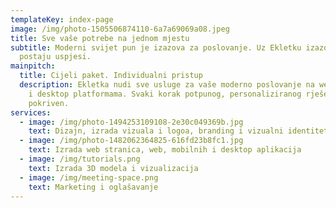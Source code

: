 ```yaml
---
templateKey: index-page
image: /img/photo-1505506874110-6a7a69069a08.jpeg
title: Sve vaše potrebe na jednom mjestu
subtitle: Moderni svijet pun je izazova za poslovanje. Uz Ekletku izazovi
  postaju uspjesi.
mainpitch:
  title: Cijeli paket. Individualni pristup
  description: Ekletka nudi sve usluge za vaše moderno poslovanje na web, mobilnim
    i desktop platformama. Svaki korak potpunog, personaliziranog rješenja je
    pokriven.
services:
  - image: /img/photo-1494253109108-2e30c049369b.jpg
    text: Dizajn, izrada vizuala i logoa, branding i vizualni identitet
  - image: /img/photo-1482062364825-616fd23b8fc1.jpg
    text: Izrada web stranica, web, mobilnih i desktop aplikacija
  - image: /img/tutorials.png
    text: Izrada 3D modela i vizualizacija
  - image: /img/meeting-space.png
    text: Marketing i oglašavanje
---
```

